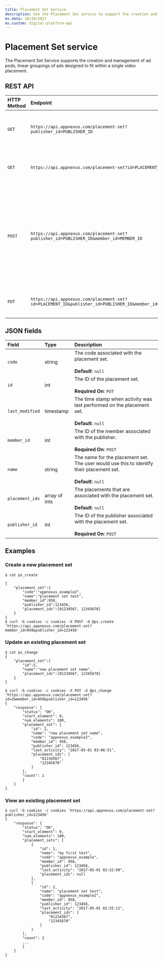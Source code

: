 ```yaml
---
title: Placement Set Service
description: Use the Placement Set service to support the creation and management of ad pods and linear groupings of ads designed to fit within a single video placement.
ms.date: 10/28/2023
ms.custom: digital-platform-api
---
```


# Placement Set service

The Placement Set Service supports the creation and management of ad pods, linear groupings of ads designed to fit within a single video placement.

## REST API

| HTTP Method | Endpoint | Description |
|:---|:---|:---|
| `GET` | `https://api.appnexus.com/placement-set?publisher_id=PUBLISHER_ID` | View all of the placement sets for one of your publishers. |
| `GET` | `https://api.appnexus.com/placement-set?id=PLACEMENT_ID` | View a specific placement set for one of your publishers. |
| `POST` | `https://api.appnexus.com/placement-set?publisher_id=PUBLISHER_ID&member_id=MEMBER_ID` | Add a placement set (NETWORK). <br><br>**Note**: All ad pod placements associated with a placement group must belong to placement group's publisher. |
| `PUT` | `https://api.appnexus.com/placement-set?id=PLACEMENT_ID&publisher_id=PUBLISHER_ID&member_id=MEMBER_ID` | Modify an existing placement set (NETWORK). |

## JSON fields

| Field | Type | Description |
|:---|:---|:---|
| `code` | string | The code associated with the placement set. <br><br>**Default**: `null` |
| `id` | int | The ID of the placement set. <br><br>**Required On**: `PUT` |
| `last_modified` | timestamp | The time stamp when activity was last performed on the placement set. <br><br>**Default**: `null` |
| `member_id` | int | The ID of the member associated with the publisher. <br><br>**Required On**: `POST` |
| `name` | string | The name for the placement set. The user would use this to identify their placement set. <br><br>**Default**: `null` |
| `placement_ids` | array of ints | The placements that are associated with the placement set. <br><br>**Default**: `null` |
| `publisher_id` | int | The ID of the publisher associated with the placement set. <br><br>**Required On**: `POST` |

## Examples

### Create a new placement set

```
$ cat ps_create

{
    "placement_set":{
        "code":"appnexus_example2",
        "name":"placement set test",
        "member_id":958,
        "publisher_id":123456,
        "placement_ids":[01234567, 12345678]
    }
}
$ curl -b cookies -c cookies -X POST -d @ps_create 'https://api.appnexus.com/placement-set?member_id=958&publisher_id=123456' 
```

### Update an existing placement set

```
$ cat ps_change
{
    "placement_set":{
        "id":2,
        "name":"new placement set name",
        "placement_ids":[01234567, 12345678]
    }
}

$ curl -b cookies -c cookies -X PUT -d @ps_change 'https://api.appnexus.com/placement-set?id=2&member_id=958&publisher_id=123456'
{
    "response": {
        "status": "OK",
        "start_element": 0,
        "num_elements": 100,
        "placement_set": {
            "id": 2,
            "name": "new placement set name",
            "code": "appnexus_example2",
            "member_id": 958,
            "publisher_id": 123456,
            "last_activity": "2017-05-01 03:06:51",
            "placement_ids": [
                "01234567",
                "12345678"
            ]
        },
        "count": 1
        }
    }
}
```

### View an existing placement set

```
$ curl -b cookies -c cookies 'https://api.appnexus.com/placement-set?publisher_id=123456'
{
    "response": {
        "status": "OK",
        "start_element": 0,
        "num_elements": 100,
        "placement_sets": [
            {
                "id": 1,
                "name": "my first test",
                "code": "appnexus_example",
                "member_id": 958,
                "publisher_id": 123456,
                "last_activity": "2017-05-01 02:52:09",
                "placement_ids": null
            },
            {
                "id": 2,
                "name": "placement set test",
                "code": "appnexus_example2",
                "member_id": 958,
                "publisher_id": 123456,
                "last_activity": "2017-05-01 02:55:11",
                "placement_ids": [
                    "01234567",
                    "12345678"
                ]
            }
        ],
        "count": 2
        ...
        }
    }
}
```
